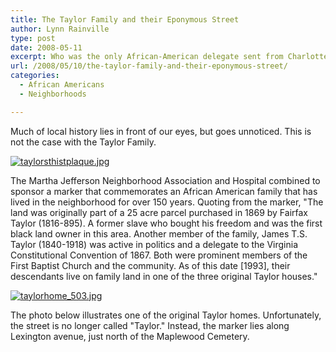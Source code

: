 ```yaml
---
title: The Taylor Family and their Eponymous Street
author: Lynn Rainville
type: post
date: 2008-05-11
excerpt: Who was the only African-American delegate sent from Charlottesville to the Virginia Constitutional Convention during reconstruction ?
url: /2008/05/10/the-taylor-family-and-their-eponymous-street/
categories:
  - African Americans
  - Neighborhoods

---
```

Much of local history lies in front of our eyes, but goes unnoticed. This is not the case with the Taylor Family. <a HREF="/2008/05/10/the-taylor-family-and-their-eponymous-street/205/" REL="attachment wp-att-205" TITLE="taylorsthistplaque.jpg">

<img SRC="/media/2008/05/taylorsthistplaque.jpg" ALT="taylorsthistplaque.jpg" /></a>

 The Martha Jefferson Neighborhood Association and Hospital combined to sponsor a marker that commemorates an African American family that has lived in the neighborhood for over 150 years. Quoting from the marker, "The land was originally part of a 25 acre parcel purchased in 1869 by Fairfax Taylor (1816-895). A former slave who bought his freedom and was the first black land owner in this area. Another member of the family, James T.S. Taylor (1840-1918) was active in politics and a delegate to the Virginia Constitutional Convention of 1867. Both were prominent members of the First Baptist Church and the community. As of this date [1993], their descendants live on family land in one of the three original Taylor houses." <a HREF="/2008/05/10/the-taylor-family-and-their-eponymous-street/206/" REL="attachment wp-att-206" TITLE="taylorhome_503.jpg">

<img SRC="/media/2008/05/taylorhome_503.jpg" ALT="taylorhome_503.jpg" /></a>

 The photo below illustrates one of the original Taylor homes. Unfortunately, the street is no longer called "Taylor." Instead, the marker lies along Lexington avenue, just north of the Maplewood Cemetery.<font style="position: absolute;overflow: hidden;height: 0;width: 0"><br /> taking old viagra [Buy VPXL Online](http://medlab.org/buy-penis-growth-oil.html)<br /> differences between viagra and levitra<br /> </font>
